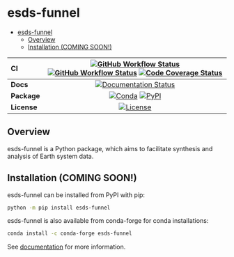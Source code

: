 # esds-funnel

- [esds-funnel](#esds-funnel)
  - [Overview](#overview)
  - [Installation (COMING SOON!)](#installation-coming-soon)

| CI          | [![GitHub Workflow Status][github-ci-badge]][github-ci-link] [![GitHub Workflow Status][github-lint-badge]][github-lint-link] [![Code Coverage Status][codecov-badge]][codecov-link] |
| :---------- | :----------------------------------------------------------------------------------------------------------------------------------------------------------------------------------: |
| **Docs**    |                                                                    [![Documentation Status][rtd-badge]][rtd-link]                                                                    |
| **Package** |                                                         [![Conda][conda-badge]][conda-link] [![PyPI][pypi-badge]][pypi-link]                                                         |
| **License** |                                                                        [![License][license-badge]][repo-link]                                                                        |

## Overview

esds-funnel is a Python package, which aims to facilitate synthesis and analysis of Earth system data.

## Installation (COMING SOON!)

esds-funnel can be installed from PyPI with pip:

```bash
python -m pip install esds-funnel
```

esds-funnel is also available from conda-forge for conda installations:

```bash
conda install -c conda-forge esds-funnel
```

See [documentation](https://esds-funnel.readthedocs.io) for more information.

[github-ci-badge]: https://img.shields.io/github/workflow/status/NCAR/esds-funnel/CI?label=CI&logo=github&style=for-the-badge
[github-lint-badge]: https://img.shields.io/github/workflow/status/NCAR/esds-funnel/linting?label=linting&logo=github&style=for-the-badge
[github-ci-link]: https://github.com/NCAR/esds-funnel/actions?query=workflow%3ACI
[github-lint-link]: https://github.com/NCAR/esds-funnel/actions?query=workflow%3Alinting
[codecov-badge]: https://img.shields.io/codecov/c/github/NCAR/esds-funnel.svg?logo=codecov&style=for-the-badge
[codecov-link]: https://codecov.io/gh/NCAR/esds-funnel
[rtd-badge]: https://img.shields.io/readthedocs/esds-funnel/latest.svg?style=for-the-badge
[rtd-link]: https://esds-funnel.readthedocs.io/en/latest/?badge=latest
[pypi-badge]: https://img.shields.io/pypi/v/esds-funnel?logo=pypi&style=for-the-badge
[pypi-link]: https://pypi.org/project/esds-funnel
[conda-badge]: https://img.shields.io/conda/vn/conda-forge/esds-funnel?logo=anaconda&style=for-the-badge
[conda-link]: https://anaconda.org/conda-forge/esds-funnel
[license-badge]: https://img.shields.io/github/license/NCAR/esds-funnel?style=for-the-badge
[repo-link]: https://github.com/NCAR/esds-funnel
